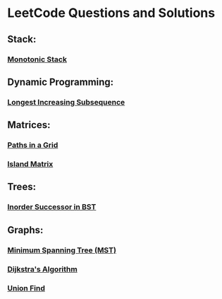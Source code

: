 # LeetCode Questions and Solutions

## Stack:
### [Monotonic Stack](https://github.com/TheBaseCase/LeetCode/blob/main/MonotonicStack/titles.md)

## Dynamic Programming:
### [Longest Increasing Subsequence](https://github.com/TheBaseCase/LeetCode/blob/main/LIS/titles.md)

## Matrices:
### [Paths in a Grid](https://github.com/TheBaseCase/LeetCode/blob/main/PathsInAGrid/titles.md)
### [Island Matrix](https://github.com/TheBaseCase/LeetCode/blob/main/IslandMatrix/titles.md)

## Trees:
### [Inorder Successor in BST](https://github.com/TheBaseCase/LeetCode/blob/main/InOrderSuccessor/titles.md)

## Graphs:
### [Minimum Spanning Tree (MST)](https://github.com/TheBaseCase/LeetCode/blob/main/MST/titles.md)
### [Dijkstra's Algorithm](https://github.com/TheBaseCase/LeetCode/blob/main/Dijkstra/titles.md)
### [Union Find](https://github.com/TheBaseCase/LeetCode/blob/main/UnionFind/titles.md)


